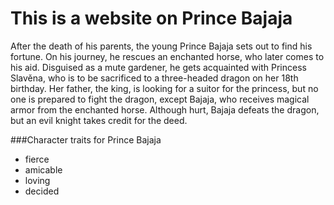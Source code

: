 # This is a website on Prince Bajaja

After the death of his parents, the young Prince Bajaja sets out to find his fortune. 
On his journey, he rescues an enchanted horse, who later comes to his aid. 
Disguised as a mute gardener, he gets acquainted with Princess Slavěna, who is to be sacrificed to a three-headed dragon on her 18th birthday. 
Her father, the king, is looking for a suitor for the princess, but no one is prepared to fight the dragon, except Bajaja, who receives magical armor from the enchanted horse. 
Although hurt, Bajaja defeats the dragon, but an evil knight takes credit for the deed. 

###Character traits for Prince Bajaja

* fierce
* amicable
* loving
* decided